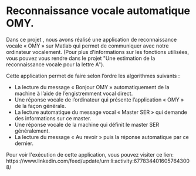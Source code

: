 # Reconnaissance vocale automatique OMY.
Dans ce projet , nous avons réalisé une application de reconnaissance vocale « OMY » sur Matlab qui permet de communiquer avec notre ordinateur vocalement. (Pour plus d'informations sur les fonctions utilisées, vous pouvez vous rendre dans le projet "Une estimation de la reconnaissance vocale pour la lettre A").

<p>Cette application permet de faire selon l&rsquo;ordre les algorithmes suivants&nbsp;:</p>
<ul>
<li>La lecture du message &laquo; Bonjour OMY&nbsp;&raquo; automatiquement de la machine &agrave; l&rsquo;aide de l&rsquo;engistremment vocal direct.</li>
<li>Une r&eacute;ponse vocale de l&rsquo;ordinateur qui pr&eacute;sente l&rsquo;application &laquo;&nbsp;OMY&nbsp;&raquo; de la fa&ccedil;on g&eacute;n&eacute;rale.</li>
<li>La lecture automatique du message vocal &laquo; Master SER &raquo; qui demande des informations sur ce master.</li>
<li>Une r&eacute;ponse vocale de la machine qui d&eacute;finit le master SER g&eacute;n&eacute;ralement.</li>
<li>La lecture du message &laquo;&nbsp;Au revoir&nbsp;&raquo; puis la r&eacute;ponse automatique par ce dernier.</li>
</ul>
Pour voir l'exécution de cette application, vous pouvez visiter ce lien:
https://www.linkedin.com/feed/update/urn:li:activity:6778344016057643008/
